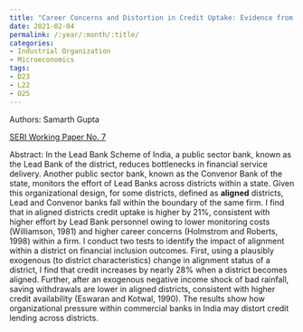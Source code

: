 ```yaml
---
title: "Career Concerns and Distortion in Credit Uptake: Evidence from India’s Lead Bank Scheme"
date: 2021-02-04
permalink: /:year/:month/:title/
categories:
- Industrial Organization
- Microeconomics
tags:
- D23
- L22
- O25
---
```


Authors: Samarth Gupta

[SERI Working Paper No. 7](/wp/gupta_credit_distortions_lead_bank_scheme_aug_2020.pdf)

Abstract: In the Lead Bank Scheme of India, a public sector bank, known as the Lead Bank of the district, reduces bottlenecks in financial service delivery. Another public sector bank, known as the Convenor Bank of the state, monitors the effort of Lead Banks across districts within a state. Given this organizational design, for some districts, defined as **aligned** districts, Lead and Convenor banks fall within the boundary of the same firm. I find that in aligned districts credit uptake is higher by 21%, consistent with higher effort by Lead Bank personnel owing to lower monitoring costs (Williamson, 1981) and higher career concerns (Holmstrom and Roberts, 1998) within a firm. I conduct two tests to identify the impact of alignment within a district on financial inclusion outcomes. First, using a plausibly exogenous (to district characteristics) change in alignment status of a district, I find that credit increases by nearly 28% when a district becomes aligned. Further, after an exogenous negative income shock of bad rainfall, saving withdrawals are lower in aligned districts, consistent with higher credit availability (Eswaran and Kotwal, 1990). The results show how organizational pressure within commercial banks in India may distort credit lending across districts.